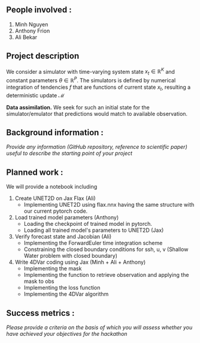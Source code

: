 ## People involved : 
1. Minh Nguyen 
2. Anthony Frion 
3. Ali Bekar

## Project description 

We consider a simulator with time-varying system state $x_t \in \mathbb{R}^K$ and constant parameters $\theta \in \mathbb{R}^P$. The simulators is defined by numerical integration of tendencies $f$ that are functions of current state $x_t$, resulting a deterministic update $\mathcal{M}$ 

$\textbf{Data assimilation.}$ We seek for such an initial state for the simulator/emulator that predictions would match to available observation.
## Background information : 
*Provide any information (GitHub repository, reference to scientific paper) useful to describe the starting point of your project*  

## Planned work : 
We will provide a notebook including

1. Create UNET2D on Jax Flax (Ali)
   - Implementing UNET2D using flax.nnx having the same structure with our current pytorch code.
2. Load trained model parameters (Anthony)
   - Loading the checkpoint of trained model in pytorch.
   - Loading all trained model's parameters to UNET2D (Jax)
3. Verify forecast state and Jacobian (Ali)
   - Implementing the ForwardEuler time integration scheme
   - Constraining the closed boundary conditions for ssh, u, v (Shallow Water problem with closed boundary)
4. Write 4DVar coding using Jax (Minh + Ali + Anthony)
   - Implementing the mask
   - Implementing the function to retrieve observation and applying the mask to obs
   - Implementing the loss function
   - Implementing the 4DVar algorithm

## Success metrics : 
*Please provide a criteria on the basis of which you will assess whether you have achieved your objectives for the hackathon*
